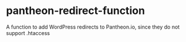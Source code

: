 # pantheon-redirect-function
A function to add WordPress redirects to Pantheon.io, since they do not support .htaccess
